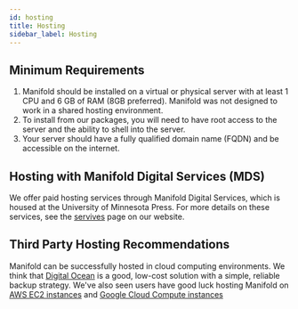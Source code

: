 ```yaml
---
id: hosting
title: Hosting
sidebar_label: Hosting
---
```


## Minimum Requirements

1. Manifold should be installed on a virtual or physical server with at least 1 CPU and 6 GB of RAM (8GB preferred). Manifold was not designed to work in a shared hosting environment.
1. To install from our packages, you will need to have root access to the server and the ability to shell into the server.
1. Your server should have a fully qualified domain name (FQDN) and be accessible on the internet.

## Hosting with Manifold Digital Services (MDS)

We offer paid hosting services through Manifold Digital Services, which is housed at the University of Minnesota Press. For more details on these services, see the [servives](https://manifoldapp.org/services) page on our website.

## Third Party Hosting Recommendations

Manifold can be successfully hosted in cloud computing environments. We think that [Digital Ocean](https://www.digitalocean.com/) is a good, low-cost solution with a simple, reliable backup strategy. We've also seen users have good luck hosting Manifold on [AWS EC2 instances](https://aws.amazon.com/ec2/instance-types/) and [Google Cloud Compute instances](https://cloud.google.com/compute/docs/instances/)